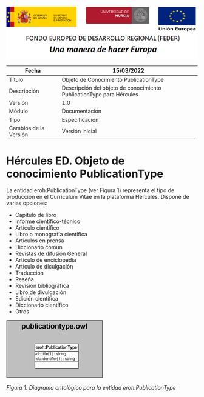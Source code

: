 ![](../../Docs/media/CabeceraDocumentosMD.png)

| Fecha         | 15/03/2022                                                   |
| ------------- | ------------------------------------------------------------ |
|Título|Objeto de Conocimiento PublicationType| 
|Descripción|Descripción del objeto de conocimiento PublicationType para Hércules|
|Versión|1.0|
|Módulo|Documentación|
|Tipo|Especificación|
|Cambios de la Versión|Versión inicial|

# Hércules ED. Objeto de conocimiento PublicationType

La entidad eroh:PublicationType (ver Figura 1) representa el tipo de producción en el Curriculum Vitae en la plataforma Hércules. Dispone de varias opciones:
- Capítulo de libro
- Informe científico-técnico
- Artículo científico
- Libro o monografía científica
- Articulos en prensa
- Diccionario común
- Revistas de difusión General
- Artículo de enciclopedia
- Artículo de diculgación
- Traducción
- Reseña
- Revisión bibliográfica
- Libro de divulgación
- Edición científica
- Diccionario científico
- Otros

![](../../Docs/media/ObjetosDeConocimiento/PublicationType.png)

*Figura 1. Diagrama ontológico para la entidad eroh:PublicationType*
